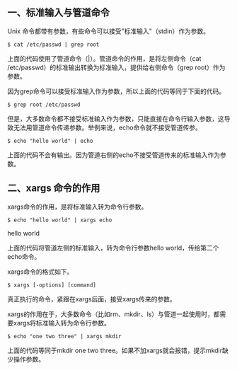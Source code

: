 ## 一、标准输入与管道命令
Unix 命令都带有参数，有些命令可以接受"标准输入"（stdin）作为参数。



```plain
$ cat /etc/passwd | grep root
```



上面的代码使用了管道命令（|）。管道命令的作用，是将左侧命令（cat /etc/passwd）的标准输出转换为标准输入，提供给右侧命令（grep root）作为参数。



因为grep命令可以接受标准输入作为参数，所以上面的代码等同于下面的代码。

```plain
$ grep root /etc/passwd
```



但是，大多数命令都不接受标准输入作为参数，只能直接在命令行输入参数，这导致无法用管道命令传递参数。举例来说，echo命令就不接受管道传参。



```plain
$ echo "hello world" | echo
```



上面的代码不会有输出。因为管道右侧的echo不接受管道传来的标准输入作为参数。



## 二、xargs 命令的作用
xargs命令的作用，是将标准输入转为命令行参数。



```plain
$ echo "hello world" | xargs echo
```

hello world

上面的代码将管道左侧的标准输入，转为命令行参数hello world，传给第二个echo命令。



xargs命令的格式如下。

```plain
$ xargs [-options] [command]
```



真正执行的命令，紧跟在xargs后面，接受xargs传来的参数。



xargs的作用在于，大多数命令（比如rm、mkdir、ls）与管道一起使用时，都需要xargs将标准输入转为命令行参数。



```plain
$ echo "one two three" | xargs mkdir
```

上面的代码等同于mkdir one two three。如果不加xargs就会报错，提示mkdir缺少操作参数。

